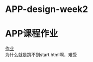 # APP-design-week2
# APP课程作业
[作业](https://github.com/Axiannu/APP-design-week2/H_work)  
为什么就是跳不到start.html啊，难受
